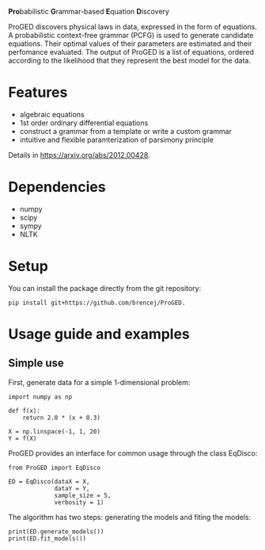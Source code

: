 **Pro**babilistic **G**rammar-based **E**quation **D**iscovery

ProGED discovers physical laws in data, expressed in the form of equations. 
A probabilistic context-free grammar (PCFG) is used to generate candidate equations. 
Their optimal values of their parameters are estimated and their perfomance evaluated.
The output of ProGED is a list of equations, ordered according to the likelihood that they represent the best model for the data.

# Features
- algebraic equations
- 1st order ordinary differential equations
- construct a grammar from a template or write a custom grammar
- intuitive and flexible paramterization of parsimony principle

Details in https://arxiv.org/abs/2012.00428.

# Dependencies
- numpy
- scipy
- sympy
- NLTK

# Setup
You can install the package directly from the git repository:
```
pip install git+https://github.com/brencej/ProGED.
```

# Usage guide and examples
## Simple use
First, generate data for a simple 1-dimensional problem:
```
import numpy as np

def f(x):
    return 2.0 * (x + 0.3)
	
X = np.linspace(-1, 1, 20)
Y = f(X)
```
ProGED provides an interface for common usage through the class EqDisco:
```
from ProGED import EqDisco

ED = EqDisco(dataX = X,
             dataY = Y,
             sample_size = 5,
             verbosity = 1)
```
The algorithm has two steps: generating the models and fiting the models:
```
print(ED.generate_models())
print(ED.fit_models())
```




